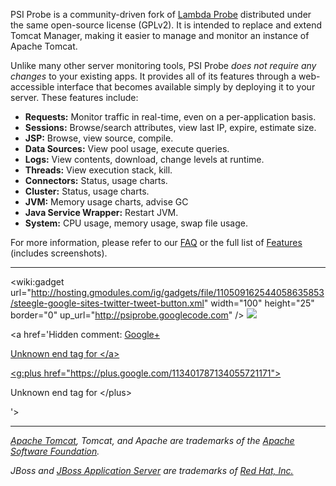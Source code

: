 PSI Probe is a community-driven fork of [Lambda Probe](http://www.lambdaprobe.org) distributed under the same open-source license (GPLv2).  It is intended to replace and extend Tomcat Manager, making it easier to manage and monitor an instance of Apache Tomcat.

Unlike many other server monitoring tools, PSI Probe _does not require any changes_ to your existing apps.  It provides all of its features through a web-accessible interface that becomes available simply by deploying it to your server.  These features include:

  * **Requests:** Monitor traffic in real-time, even on a per-application basis.
  * **Sessions:** Browse/search attributes, view last IP, expire, estimate size.
  * **JSP:** Browse, view source, compile.
  * **Data Sources:** View pool usage, execute queries.
  * **Logs:** View contents, download, change levels at runtime.
  * **Threads:** View execution stack, kill.
  * **Connectors:** Status, usage charts.
  * **Cluster:** Status, usage charts.
  * **JVM:** Memory usage charts, advise GC
  * **Java Service Wrapper:** Restart JVM.
  * **System:** CPU usage, memory usage, swap file usage.

For more information, please refer to our [FAQ](FAQ.md) or the full list of [Features](Features.md) (includes screenshots).


---


<wiki:gadget url="http://hosting.gmodules.com/ig/gadgets/file/110509162544058635853/steegle-google-sites-twitter-tweet-button.xml" width="100" height="25" border="0" up\_url="http://psiprobe.googlecode.com" /> [![](https://www.paypalobjects.com/en_US/i/btn/btn_donate_LG.gif)](https://www.paypal.com/cgi-bin/webscr?cmd=_s-xclick&hosted_button_id=ZDMEANXDVTJSC)

<a href='Hidden comment: 
<a href="https://plus.google.com/113401787134055721171" rel="publisher">Google+

Unknown end tag for &lt;/a&gt;


<g:plus href="https://plus.google.com/113401787134055721171">

Unknown end tag for &lt;/plus&gt;


'></a>


---


_[Apache Tomcat](http://tomcat.apache.org), Tomcat, and Apache are trademarks of the [Apache Software Foundation](http://www.apache.org)._

_JBoss and [JBoss Application Server](http://www.jboss.org/jbossas) are trademarks of [Red Hat, Inc.](http://www.redhat.com)_